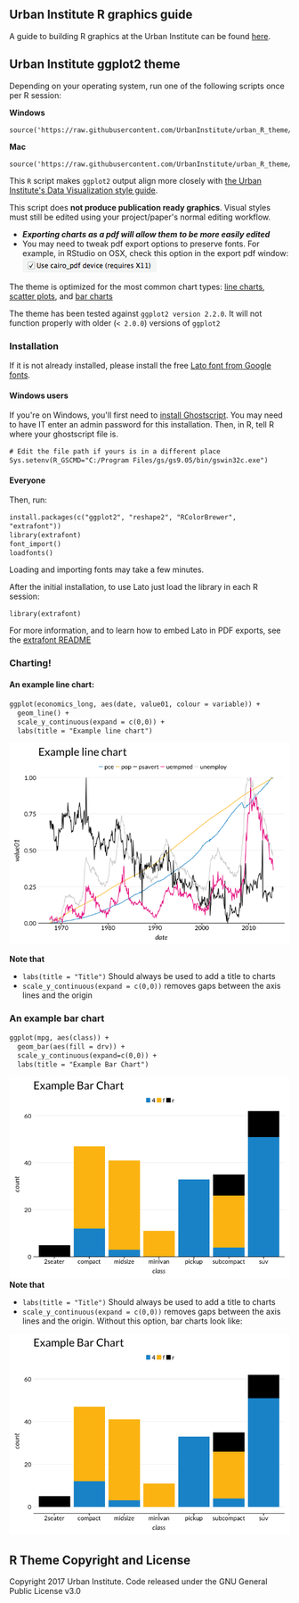 ## Urban Institute R graphics guide

A guide to building R graphics at the Urban Institute can be found [here](http://urbaninstitute.github.io/urban_R_theme/).

## Urban Institute ggplot2 theme

Depending on your operating system, run one of the following scripts once per R session:

**Windows**
```
source('https://raw.githubusercontent.com/UrbanInstitute/urban_R_theme/master/urban_theme_windows.R')
```

**Mac**
```
source('https://raw.githubusercontent.com/UrbanInstitute/urban_R_theme/master/urban_theme_mac.R')
```

This `R` script makes `ggplot2` output align more closely with [the Urban Institute's Data Visualization style guide](http://urbaninstitute.github.io/graphics-styleguide/).

This script does **not produce publication ready graphics**. Visual styles must still be edited using your project/paper's normal editing workflow.
-  ***Exporting charts as a pdf will allow them to be more easily edited***
-  You may need to tweak pdf export options to preserve fonts. For example, in RStudio on OSX, check this option in the export pdf window: ![pdf export option](img/pdf_export_option.png)

The theme is optimized for the most common chart types: [line charts](http://docs.ggplot2.org/current/geom_path.html), [scatter plots](http://docs.ggplot2.org/current/geom_point.html), and [bar charts](http://docs.ggplot2.org/current/geom_bar.html)

The theme has been tested against `ggplot2 version 2.2.0`. It will not function properly with older (`< 2.0.0`) versions of `ggplot2`

### Installation
If it is not already installed, please install the free [Lato font from Google fonts](https://www.google.com/fonts/specimen/Lato).

#### Windows users
If you're on Windows, you'll first need to [install Ghostscript](http://ghostscript.com/download/). You may need to have IT enter an admin password for this installation. Then, in R, tell R where your ghostscript file is.
```
# Edit the file path if yours is in a different place
Sys.setenv(R_GSCMD="C:/Program Files/gs/gs9.05/bin/gswin32c.exe")
```

#### Everyone
Then, run:

```
install.packages(c("ggplot2", "reshape2", "RColorBrewer", "extrafont"))
library(extrafont)
font_import()
loadfonts()
```

Loading and importing fonts may take a few minutes.

After the initial installation, to use Lato just load the library in each R session:
```
library(extrafont)
```
For more information, and to learn how to embed Lato in PDF exports, see the [extrafont README](https://cran.r-project.org/web/packages/extrafont/README.html)

### Charting!
#### An example line chart:
```
ggplot(economics_long, aes(date, value01, colour = variable)) +
  geom_line() +
  scale_y_continuous(expand = c(0,0)) +
  labs(title = "Example line chart")
```
![example line chart](img/example_line_chart.png)

**Note that**

- `labs(title = "Title")` Should always be used to add a title to charts
- `scale_y_continuous(expand = c(0,0))` removes gaps between the axis lines and the origin

### An example bar chart
```
ggplot(mpg, aes(class)) +
  geom_bar(aes(fill = drv)) +
  scale_y_continuous(expand=c(0,0)) +
  labs(title = "Example Bar Chart")
```
![example bar chart](img/example_bar_chart.png)
**Note that**

- `labs(title = "Title")` Should always be used to add a title to charts
- `scale_y_continuous(expand = c(0,0))` removes gaps between the axis lines and the origin. Without this option, bar charts look like:

![the horror](img/yuck.png)

## R Theme Copyright and License 

Copyright 2017 Urban Institute. Code released under the GNU General Public License v3.0